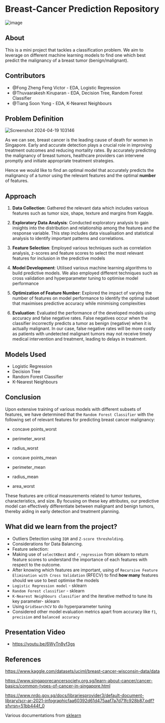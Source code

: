 # Breast-Cancer Prediction Repository
![image](https://github.com/VictorrFong/SC1015---Breast-Cancer-Prediction/assets/162713262/18c0aa7f-9a1c-49e9-a9e1-f93c2a5eeb1d)

## About
This is a mini project that tackles a classification problem. We aim to leverage on different machine learning models to find one which best predict the malignancy of a breast tumor (benign/malignant). 

## Contributors
- @Fong Zheng Feng Victor - EDA, Logistic Regression
- @Thuvaarakesh Kiruparan - EDA, Decision Tree, Random Forest Classifier
- @Tiang Soon Yong - EDA, K-Nearest Neighbours

## Problem Definition
![Screenshot 2024-04-19 103146](https://github.com/VictorrFong/SC1015---Breast-Cancer-Prediction/assets/162713262/e00c0613-4d5c-444b-b103-025a0a9562bb)

As we can see, breast cancer is the leading cause of death for women in Singapore. Early and accurate detection plays a crucial role in improving treatment outcomes and reducing mortality rates. By accurately predicting the malignancy of breast tumors, healthcare providers can intervene promptly and initiate appropriate treatment strategies.

Hence we would like to find an optimal model that accurately predicts the malignancy of a tumor using the relevant features and the optimal **number** of features. 

## Approach
1. **Data Collection**: Gathered the relevant data which includes various features such as tumor size, shape, texture and margins from Kaggle.
   
2. **Exploratory Data Analysis**: Conducted exploratory analysis to gain insights into the distribution and relationship among the features and the response variable. This step includes data visualisation and statistical analysis to identify important patterns and correlations.
   
3. **Feature Selection**: Employed various techniques such as correlation analysis, z-scores and feature scores to select the most relevant features for inclusion in the predictive models
   
4. **Model Development**: Utilised various machine learning algorithms to build predictive models. We also employed different techniques such as cross validation and hyperparameter tuning to optimise model performance
   
5. **Optimization of Feature Number**: Explored the impact of varying the number of features on model performance to identify the optimal subset that maximises predictive accuracy while minimising complexities
   
6. **Evaluation**: Evaluated the performance of the developed models using accuracy and false negative rates. False negatives occur when the classifier incorrectly predicts a tumor as benign (negative) when it is actually malignant. In our case, false negative rates will be more costly as patients with undetected malignant tumors may not receive timely medical intervention and treatment, leading to delays in treatment.


## Models Used
  - Logistic Regression
  - Decision Tree
  - Random Forest Classifier
  - K-Nearest Neighbours

## Conclusion
Upon extensive training of various models with different subsets of features, we have determined that the `Random Forest Classifier` with the following set of relevant features for predicting breast cancer malignancy:

- concave points_worst

- perimeter_worst

- radius_worst

- concave points_mean

- perimeter_mean

- radius_mean

- area_worst

These features are critical measurements related to tumor textures, characteristics, and size. By focusing on these key attributes, our predictive model can effectively differentiate between malignant and benign tumors, thereby aiding in early detection and treatment planning.

## What did we learn from the project?
- Outliers Detection using `IQR` and `Z-score thresholding`.
- Considerations for Data Balancing.
- Feature selection:
- Making use of `selectKBest` and `r_regression` from sklearn to return feature scores to understand the importance of each features with respect to the outcome.
- After knowing which features are important, using of `Recursive Feature Elimination with Cross Validation` (RFECV) to find **how many** features should we use to best optimise the models
- `Logistic Regression model` - sklearn
- `Random Forest classifier` - sklearn
- `K-Nearest Neighbours classifier` and the iterative method to tune its key parameter- sklearn
- Using `GridSearchCV` to do hyperparameter tuning
- Considered other model evaluation metrics apart from accuracy like `f1`, `precision` and `balanced accuracy`

## Presentation Video 
- https://youtu.be/6WyTn8yf3gs

## References
https://www.kaggle.com/datasets/uciml/breast-cancer-wisconsin-data/data

https://www.singaporecancersociety.org.sg/learn-about-cancer/cancer-basics/common-types-of-cancer-in-singapore.html

https://www.nrdo.gov.sg/docs/librariesprovider3/default-document-library/scr-ar-2021-infographicfaa60392d61d475aaf7a7d71fc928b87.pdf?sfvrsn=51bb444f_0

Various documentations from [sklearn](https://scikit-learn.org/stable)



